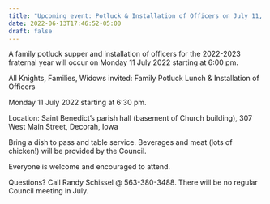 ```yaml
---
title: "Upcoming event: Potluck & Installation of Officers on July 11, 2022"
date: 2022-06-13T17:46:52-05:00
draft: false
---
```

A family potluck supper and installation of officers for the 2022-2023 fraternal year will occur on Monday 11 July 2022 starting at 6:00 pm.
<!--more-->

All Knights, Families, Widows invited:
Family Potluck Lunch & Installation of Officers

Monday 11 July 2022 starting at 6:30 pm.

Location:  Saint Benedict’s parish hall (basement of Church building), 307 West Main Street, Decorah, Iowa

Bring a dish to pass and table service.  Beverages and meat (lots of chicken!) will be provided by the Council.

Everyone is welcome and encouraged to attend.

Questions?  Call Randy Schissel @ 563-380-3488. There will be no regular Council meeting in July.
